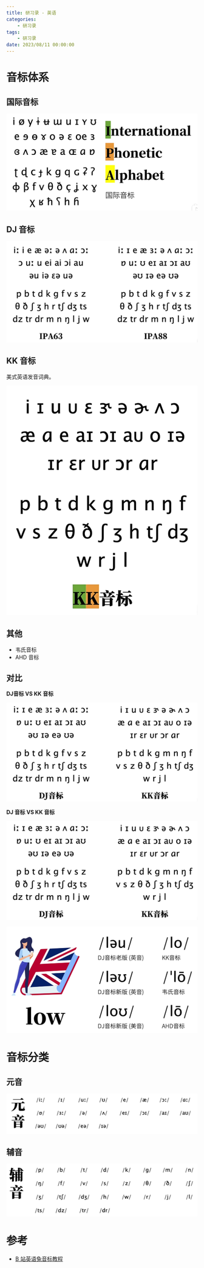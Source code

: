 ```yaml
---
title: 研习录 - 英语
categories: 
    - 研习录
tags:
    - 研习录
date: 2023/08/11 00:00:00
---
```


# 音标体系

## **国际音标**

![image-20230811083006524](./phonetic%20symbol.assets/image-20230811083006524.png)

## **DJ 音标**

![image-20230811083753871](./phonetic%20symbol.assets/image-20230811083753871.png)

## **KK 音标**

美式英语发音词典。

![image-20230811083859911](./phonetic%20symbol.assets/image-20230811083859911.png)

## 其他

- 韦氏音标
- AHD 音标

## 对比

**DJ音标 VS KK 音标**

![image-20230811084127628](./phonetic%20symbol.assets/image-20230811084127628.png)

**DJ 音标 VS KK 音标**

![image-20230811084303750](./phonetic%20symbol.assets/image-20230811084303750.png)

![image-20230811084521375](./phonetic%20symbol.assets/image-20230811084521375.png)

# 音标分类

## 元音

![image-20230811084935079](./phonetic%20symbol.assets/image-20230811084935079.png)

## 辅音

![image-20230811085004062](./phonetic%20symbol.assets/image-20230811085004062.png)

# 参考

- [B 站英语兔音标教程](https://www.bilibili.com/video/BV1iV411z7Nj?p=1&vd_source=dde715d24e4fe38dc525c996ab020c1a)
